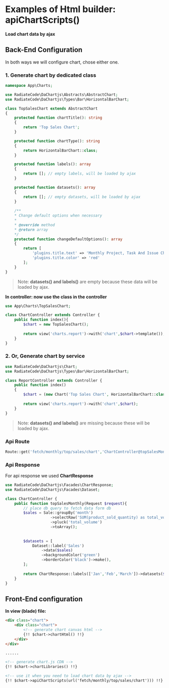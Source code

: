 # Examples of Html builder: apiChartScripts()
**Load chart data by ajax**
## Back-End Configuration
In both ways we will configure chart, chose either one.
### 1. Generate chart by dedicated class
```php
namespace App\Charts;

use RadiateCode\DaChartjs\Abstracts\AbstractChart;
use RadiateCode\DaChartjs\Types\Bar\HorizontalBarChart;

class TopSalesChart extends AbstractChart
{
    protected function chartTitle(): string
    {
        return 'Top Sales Chart';
    }

    protected function chartType(): string
    {
        return HorizontalBarChart::class;
    }

    protected function labels(): array
    {
        return []; // empty labels, will be loaded by ajax
    }

    protected function datasets(): array
    {
        return []; // empty datasets, will be loaded by ajax
    }
    
    /**
    * Change default options when necessary
    * 
    * @override method
    * @return array
    */
    protected function changeDefaultOptions(): array
    {
        return [
            'plugins.title.text' => 'Monthly Project, Task And Issue Chart',
            'plugins.title.color' => 'red'
        ];
    }
}
```
> Note: **datasets() and labels()** are empty because these data will be loaded by ajax.

**In controller: now use the class in the controller**
```php
use App\Charts\TopSalesChart;

class ChartController extends Controller {
    public function index(){
        $chart = new TopSalesChart();
        
        return view('charts.report')->with('chart',$chart->template());
    }
}
```
### 2. Or, Generate chart by service
```php
use RadiateCode\DaChartjs\Chart;
use RadiateCode\DaChartjs\Types\Bar\HorizontalBarChart;

class ReportController extends Controller {
    public function index()
    {
        $chart = (new Chart('Top Sales Chart', HorizontalBarChart::class))->template();    
              
        return view('charts.report')->with('chart',$chart);    
    }
}
```
> Note: **datasets() and labels()** are missing because these will be loaded by ajax.
### Api Route
```php
Route::get('fetch/monthly/top/sales/chart','ChartController@topSalesMonthly');
```
### Api Response
For api response we used **ChartResponse**
```php
use RadiateCode\DaChartjs\Facades\ChartResponse;
use RadiateCode\DaChartjs\Facades\Dataset;

class ChartController {
    public function topSalesMonthly(Request $request){
        // place db query to fetch data form db
        $sales = Sale::groupBy('month')
                    ->selectRaw('SUM(product_sold_quantity) as total_volume')
                    ->pluck('total_volume')
                    ->toArray();
                    
        
        $datasets = [
            Dataset::label('Sales')
                ->data($sales)
                ->backgroundColor('green')
                ->borderColor('black')->make(),
        ];
        
        return ChartResponse::labels(['Jan','Feb','March'])->datasets($datasets)->toJson();
    }
}
```
## Front-End configuration
**In view (blade) file:**
```html
<div class="chart">
    <div class="chart">
        <!-- generate chart canvas html -->
        {!! $chart->chartHtml() !!}
    </div>
</div>

......

<!-- generate chart.js CDN -->
{!! $chart->chartLibraries() !!}

<!-- use it when you need to load chart data by ajax -->
{!! $chart->apiChartScripts(url('fetch/monthly/top/sales/chart'))) !!}
```